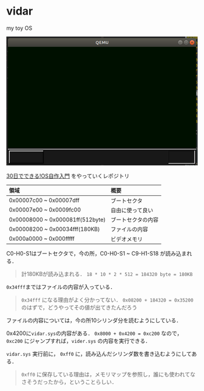 # vidar

my toy OS

![](./screenshot.png)

[30日でできる!OS自作入門](http://hrb.osask.jp/) をやっていくレポジトリ


| 領域                             | 概要               |
| :--                              | :--                |
| 0x00007c00 ~ 0x00007dff          | ブートセクタ       |
| 0x00007e00 ~ 0x0009fc00          | 自由に使って良い   |
| 0x00008000 ~ 0x000081ff(512byte) | ブートセクタの内容 |
| 0x00008200 ~ 0x00034fff(180KB)   | ファイルの内容     |
| 0x000a0000 ~ 0x000fffff          | ビデオメモリ       |

C0-H0-S1はブートセクタで，今の所，C0-H0-S1 ~ C9-H1-S18 が読み込まれる．

> 計180KBが読み込まれる．
> `18 * 10 * 2 * 512 = 184320 byte = 180KB`

`0x34fff`まではファイルの内容が入っている．
> `0x34fff` になる理由がよく分かってない．
> `0x08200 + 184320 = 0x35200` のはずで，どうやってその値が出てきたんだろう

ファイルの内容については，今の所10シリンダ分を読むようにしている．

0x4200に`vidar.sys`の内容がある．
`0x8000 + 0x4200 = 0xc200` なので，`0xc200` にジャンプすれば，`vider.sys` の内容を実行できる．

`vidar.sys` 実行前に， `0xff0` に，読み込んだシリンダ数を書き込むようにしてある．
> `0xff0` に保存している理由は，メモリマップを参照し，誰にも使われてなさそうだったから，ということらしい．
